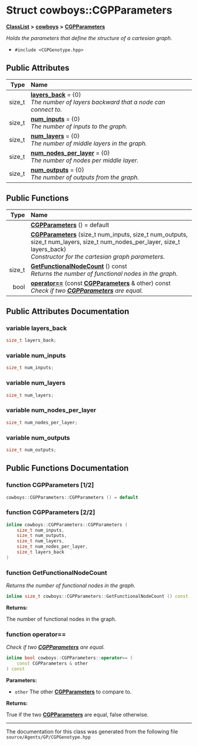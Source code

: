 

# Struct cowboys::CGPParameters



[**ClassList**](annotated.md) **>** [**cowboys**](namespacecowboys.md) **>** [**CGPParameters**](structcowboys_1_1_c_g_p_parameters.md)



_Holds the parameters that define the structure of a cartesian graph._ 

* `#include <CGPGenotype.hpp>`





















## Public Attributes

| Type | Name |
| ---: | :--- |
|  size\_t | [**layers\_back**](#variable-layers_back)   = {0}<br>_The number of layers backward that a node can connect to._  |
|  size\_t | [**num\_inputs**](#variable-num_inputs)   = {0}<br>_The number of inputs to the graph._  |
|  size\_t | [**num\_layers**](#variable-num_layers)   = {0}<br>_The number of middle layers in the graph._  |
|  size\_t | [**num\_nodes\_per\_layer**](#variable-num_nodes_per_layer)   = {0}<br>_The number of nodes per middle layer._  |
|  size\_t | [**num\_outputs**](#variable-num_outputs)   = {0}<br>_The number of outputs from the graph._  |
















## Public Functions

| Type | Name |
| ---: | :--- |
|   | [**CGPParameters**](#function-cgpparameters-12) () = default<br> |
|   | [**CGPParameters**](#function-cgpparameters-22) (size\_t num\_inputs, size\_t num\_outputs, size\_t num\_layers, size\_t num\_nodes\_per\_layer, size\_t layers\_back) <br>_Constructor for the cartesian graph parameters._  |
|  size\_t | [**GetFunctionalNodeCount**](#function-getfunctionalnodecount) () const<br>_Returns the number of functional nodes in the graph._  |
|  bool | [**operator==**](#function-operator) (const [**CGPParameters**](structcowboys_1_1_c_g_p_parameters.md) & other) const<br>_Check if two_ [_**CGPParameters**_](structcowboys_1_1_c_g_p_parameters.md) _are equal._ |




























## Public Attributes Documentation




### variable layers\_back 

```C++
size_t layers_back;
```






### variable num\_inputs 

```C++
size_t num_inputs;
```






### variable num\_layers 

```C++
size_t num_layers;
```






### variable num\_nodes\_per\_layer 

```C++
size_t num_nodes_per_layer;
```






### variable num\_outputs 

```C++
size_t num_outputs;
```



## Public Functions Documentation




### function CGPParameters [1/2]

```C++
cowboys::CGPParameters::CGPParameters () = default
```






### function CGPParameters [2/2]

```C++
inline cowboys::CGPParameters::CGPParameters (
    size_t num_inputs,
    size_t num_outputs,
    size_t num_layers,
    size_t num_nodes_per_layer,
    size_t layers_back
) 
```






### function GetFunctionalNodeCount 

_Returns the number of functional nodes in the graph._ 
```C++
inline size_t cowboys::CGPParameters::GetFunctionalNodeCount () const
```





**Returns:**

The number of functional nodes in the graph. 





        



### function operator== 

_Check if two_ [_**CGPParameters**_](structcowboys_1_1_c_g_p_parameters.md) _are equal._
```C++
inline bool cowboys::CGPParameters::operator== (
    const CGPParameters & other
) const
```





**Parameters:**


* `other` The other [**CGPParameters**](structcowboys_1_1_c_g_p_parameters.md) to compare to. 



**Returns:**

True if the two [**CGPParameters**](structcowboys_1_1_c_g_p_parameters.md) are equal, false otherwise. 





        

------------------------------
The documentation for this class was generated from the following file `source/Agents/GP/CGPGenotype.hpp`

